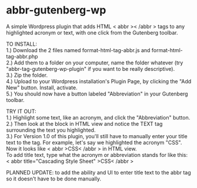 # abbr-gutenberg-wp
A simple Wordpress plugin that adds HTML < abbr >< /abbr > tags to any highlighted acronym or text, with one click from the Gutenberg toolbar. </br>

TO INSTALL:  </br>
1.) Download the 2 files named format-html-tag-abbr.js and format-html-tag-abbr.php </br>
2.) Add them to a folder on your computer, name the folder whatever (try "abbr-tag-gutenberg-wp-plugin" if you want to be really descriptive). </br>
3.) Zip the folder. </br>
4.) Upload to your Wordpress installation's Plugin Page, by clicking the "Add New" button. Install, activate. </br>
5.) You should now have a button labeled "Abbreviation" in your Gutenberg toolbar. </br>

TRY IT OUT:  </br>
1.) Highlight some text, like an acronym, and click the "Abbreviation" button. </br>
2.) Then look at the block in HTML view and notice the <abbr>TEXT</abbr> tag surrounding the text you highlighted. </br>
3.) For Version 1.0 of this plugin, you'll still have to manually enter your title text to the tag. For example, let's say we highlighted the acronym "CSS". </br>
Now it looks like < abbr >CSS< /abbr > in HTML view.  </br>
To add title text, type what the acronym or abbreviation stands for like this: </br>
< abbr title="Cascading Style Sheet" >CSS< /abbr > </br>

PLANNED UPDATE: to add the ability and UI to enter title text to the abbr tag so it doesn't have to be done manually.
